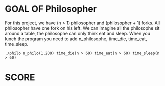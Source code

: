 # GOAL OF Philosopher
For this project, we have (n > 1) philosopher and (philosopher + 1) forks. All philosopher have one fork on his left. We can imagine all the philosophe sit around a table, the philosophe can only think eat and sleep. When you lunch the program you need to add n_philosophe, time_die, time_eat, time_sleep.
```
./philo n_philo(1,200) time_die(n > 60) time_eat(n > 60) time_sleep(n > 60)
```


# SCORE
